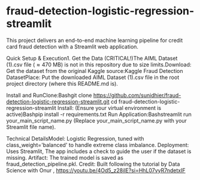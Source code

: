# fraud-detection-logistic-regression-streamlit
This project delivers an end-to-end machine learning pipeline for credit card fraud detection with a Streamlit web application.

Quick Setup & Execution1. 
Get the Data (CRITICAL!)The AIML Dataset (1).csv file ($\approx 470 \text{ MB}$) is not in this repository due to size limits.Download: Get the dataset from the original Kaggle 
source:Kaggle Fraud Detection DatasetPlace: Put the downloaded AIML Dataset (1).csv file in the root project directory (where this README.md is).

Install and RunClone:Bashgit clone https://github.com/sunidhier/fraud-detection-logistic-regression-streamlit.git
cd fraud-detection-logistic-regression-streamlit
Install: (Ensure your virtual environment is active)Bashpip install -r requirements.txt
Run Application:Bashstreamlit run your_main_script_name.py
(Replace your_main_script_name.py with your Streamlit file name).

Technical DetailsModel: Logistic Regression, tuned with class_weight='balanced' to handle extreme class imbalance.
Deployment: Uses Streamlit, The app includes a check to guide the user if the dataset is missing.
Artifact: The trained model is saved as fraud_detection_pipeline.pkl.
Credit: Built following the tutorial by Data Science with Onur , https://youtu.be/4Od5_z28iIE?si=HhL07vyR7ndetxIF
